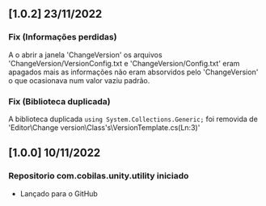 ## [1.0.2] 23/11/2022
### Fix (Informações perdidas)
A o abrir a janela 'ChangeVersion' os arquivos 'ChangeVersion/VersionConfig.txt e 'ChangeVersion/Config.txt' 
eram apagados mais as informações não eram absorvidos pelo 'ChangeVersion' o que ocasionava num valor vaziu
padrão.
### Fix (Biblioteca duplicada)
A biblioteca duplicada `using System.Collections.Generic;` foi removida de
'Editor\Change version\Class's\VersionTemplate.cs(Ln:3)'
## [1.0.0] 10/11/2022
### Repositorio com.cobilas.unity.utility iniciado
- Lançado para o GitHub